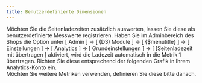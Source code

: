 ```yaml
---
title: Benutzerdefinierte Dimensionen
---
```


Möchten Sie die Seitenladezeiten zusätzlich auswerten, lassen Sie diese als benutzerdefinierte Messwerte registrieren.  Haben Sie im Adminbereich des Shops die Option unter 
[ Admin ] -> [ (D3) Module ] -> [ {$menutitle} ] -> [ Einstellungen ] -> [ Analytics ] -> [ Grundeinstellungen ] -> [ [Seitenladezeit mit übertragen ]
aktiviert, wird die Ladezeit automatisch in die Metrik 1 übertragen. 
Richten Sie diese entsprechend der folgenden Grafik in Ihrem Analytics-Konto ein.  
Möchten Sie weitere Metriken verwenden, definieren Sie diese bitte danach.